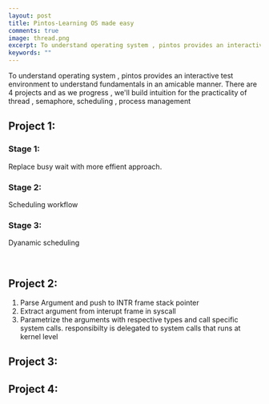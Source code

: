 ```yaml
---
layout: post
title: Pintos-Learning OS made easy
comments: true
image: thread.png
excerpt: To understand operating system , pintos provides an interactive test environment to understand fundamentals in an amicable manner.
keywords: ""
---
```


To understand operating system , pintos provides an interactive test environment to understand fundamentals in an amicable manner. There are 4 projects and as we progress , we'll build intuition for the practicality of thread , semaphore, scheduling , process management 
<br>
## Project 1: 

### Stage 1:
Replace busy wait with more effient approach.
### Stage 2:
Scheduling workflow
### Stage 3:
Dyanamic scheduling

<br>

## Project 2:
1. Parse Argument and push to INTR frame stack pointer
2. Extract argument from interupt frame in syscall
3. Parametrize the arguments with respective types and call specific system calls. responsibilty is delegated to system calls that runs at kernel level


## Project 3:

## Project 4: